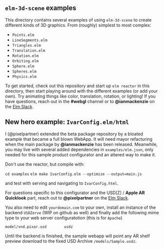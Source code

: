 ## `elm-3d-scene` examples

This directory contains several examples of using `elm-3d-scene` to create
different kinds of 3D graphics. From (roughly) simplest to most complex:

- `Points.elm`
- `LineSegments.elm`
- `Triangles.elm`
- `Translation.elm`
- `Rotation.elm`
- `Orbiting.elm`
- `Sphere.elm`
- `Spheres.elm`
- `Physics.elm`

To get started, check out this repository and start up `elm reactor` in this
directory, then start playing around with the different examples (or add your
own). Try animating things like color, translation, rotation, or lighting! If
you have questions, reach out in the **#webgl** channel or to **@ianmackenzie**
on the [Elm Slack](https://elmlang.herokuapp.com).

## New hero example: `IvarConfig.elm/html`

I (@pixelpartner) extended the beta package repository by a bloated example that became a full blown WebApp. It will need mayor refacturing when the main package by **@ianmackenzie** has been released.
Meanwhile, you may live with several added dependencies in `examples/elm.json`, only needed for this sample product configurator and an altered way to make it.

Don't use the reactor, but compile with:

`cd examples`
`elm make IvarConfig.elm --optimize --output=main.js`

and test with serving and navigating to `IvarConfig.html`.

For questions specific to this configurator and the USD[Z] / **Apple AR Quicklook** part, reach out to **@pixelpartner** on the [Elm Slack](https://elmlang.herokuapp.com).

You also need to edit `yourdomain.com` to your own, install an instance of the backend `USDZerve` (WIP on github as well) and finally add the following mime type to your web server configuratotion (this is for `Apache`)

`model/vnd.pixar.usd		usdz`

Until the backend is finished, the sample webapp will point any AR shelf preview download to the fixed USD Archive `/models/Sample.usdz`.
